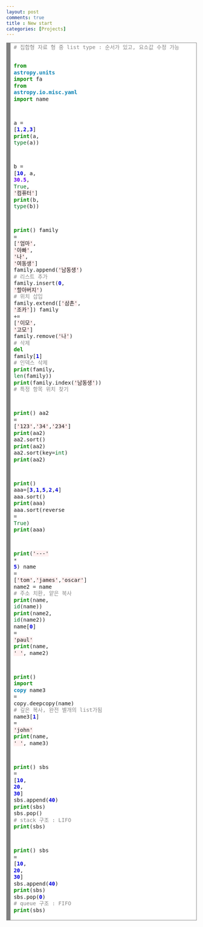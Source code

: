 ```yaml
---
layout: post
comments: true
title : New start
categories: [Projects]
---
```


<!-- HTML generated using hilite.me --><div style="background: #ffffff; overflow:auto;width:auto;border:solid gray;border-width:.1em .1em .1em .8em;padding:.2em .6em;"><pre style="margin: 0; line-height: 125%"><span style="color: #888888"># 집합형 자료 형 중 list type : 순서가 있고, 요소값 수정 가능</span>
<span style="color: #008800; font-weight: bold">from</span> <span style="color: #0e84b5; font-weight: bold">astropy.units</span> <span style="color: #008800; font-weight: bold">import</span> fa
<span style="color: #008800; font-weight: bold">from</span> <span style="color: #0e84b5; font-weight: bold">astropy.io.misc.yaml</span> <span style="color: #008800; font-weight: bold">import</span> name

a <span style="color: #333333">=</span> [<span style="color: #0000DD; font-weight: bold">1</span>,<span style="color: #0000DD; font-weight: bold">2</span>,<span style="color: #0000DD; font-weight: bold">3</span>]
<span style="color: #008800; font-weight: bold">print</span>(a, <span style="color: #007020">type</span>(a))

b <span style="color: #333333">=</span> [<span style="color: #0000DD; font-weight: bold">10</span>, a, <span style="color: #6600EE; font-weight: bold">30.5</span>, <span style="color: #007020">True</span>, <span style="background-color: #fff0f0">&#39;컴퓨터&#39;</span>]
<span style="color: #008800; font-weight: bold">print</span>(b, <span style="color: #007020">type</span>(b))

<span style="color: #008800; font-weight: bold">print</span>()
family <span style="color: #333333">=</span> [<span style="background-color: #fff0f0">&#39;엄마&#39;</span>, <span style="background-color: #fff0f0">&#39;아빠&#39;</span>, <span style="background-color: #fff0f0">&#39;나&#39;</span>, <span style="background-color: #fff0f0">&#39;여동생&#39;</span>]
family<span style="color: #333333">.</span>append(<span style="background-color: #fff0f0">&#39;남동생&#39;</span>)    <span style="color: #888888"># 리스트 추가</span>
family<span style="color: #333333">.</span>insert(<span style="color: #0000DD; font-weight: bold">0</span>, <span style="background-color: #fff0f0">&#39;할아버지&#39;</span>)    <span style="color: #888888"># 위치 삽입</span>
family<span style="color: #333333">.</span>extend([<span style="background-color: #fff0f0">&#39;삼촌&#39;</span>, <span style="background-color: #fff0f0">&#39;조카&#39;</span>])
family <span style="color: #333333">+=</span> [<span style="background-color: #fff0f0">&#39;이모&#39;</span>, <span style="background-color: #fff0f0">&#39;고모&#39;</span>]
family<span style="color: #333333">.</span>remove(<span style="background-color: #fff0f0">&#39;나&#39;</span>)  <span style="color: #888888"># 삭제</span>
<span style="color: #008800; font-weight: bold">del</span> family[<span style="color: #0000DD; font-weight: bold">1</span>]   <span style="color: #888888"># 인덱스 삭제</span>
<span style="color: #008800; font-weight: bold">print</span>(family, <span style="color: #007020">len</span>(family))
<span style="color: #008800; font-weight: bold">print</span>(family<span style="color: #333333">.</span>index(<span style="background-color: #fff0f0">&#39;남동생&#39;</span>))  <span style="color: #888888"># 특정 항목 위치 찾기</span>

<span style="color: #008800; font-weight: bold">print</span>()
aa2 <span style="color: #333333">=</span> [<span style="background-color: #fff0f0">&#39;123&#39;</span>,<span style="background-color: #fff0f0">&#39;34&#39;</span>,<span style="background-color: #fff0f0">&#39;234&#39;</span>]
<span style="color: #008800; font-weight: bold">print</span>(aa2)
aa2<span style="color: #333333">.</span>sort()
<span style="color: #008800; font-weight: bold">print</span>(aa2)
aa2<span style="color: #333333">.</span>sort(key<span style="color: #333333">=</span><span style="color: #007020">int</span>)
<span style="color: #008800; font-weight: bold">print</span>(aa2)

<span style="color: #008800; font-weight: bold">print</span>()
aaa<span style="color: #333333">=</span>[<span style="color: #0000DD; font-weight: bold">3</span>,<span style="color: #0000DD; font-weight: bold">1</span>,<span style="color: #0000DD; font-weight: bold">5</span>,<span style="color: #0000DD; font-weight: bold">2</span>,<span style="color: #0000DD; font-weight: bold">4</span>]
aaa<span style="color: #333333">.</span>sort()
<span style="color: #008800; font-weight: bold">print</span>(aaa)
aaa<span style="color: #333333">.</span>sort(reverse <span style="color: #333333">=</span> <span style="color: #007020">True</span>)
<span style="color: #008800; font-weight: bold">print</span>(aaa)

<span style="color: #008800; font-weight: bold">print</span>(<span style="background-color: #fff0f0">&#39;---&#39;</span> <span style="color: #333333">*</span> <span style="color: #0000DD; font-weight: bold">5</span>)
name <span style="color: #333333">=</span> [<span style="background-color: #fff0f0">&#39;tom&#39;</span>,<span style="background-color: #fff0f0">&#39;james&#39;</span>,<span style="background-color: #fff0f0">&#39;oscar&#39;</span>]
name2 <span style="color: #333333">=</span> name    <span style="color: #888888"># 주소 치환, 얕은 복사</span>
<span style="color: #008800; font-weight: bold">print</span>(name, <span style="color: #007020">id</span>(name))
<span style="color: #008800; font-weight: bold">print</span>(name2, <span style="color: #007020">id</span>(name2))
name[<span style="color: #0000DD; font-weight: bold">0</span>] <span style="color: #333333">=</span> <span style="background-color: #fff0f0">&#39;paul&#39;</span>
<span style="color: #008800; font-weight: bold">print</span>(name, <span style="background-color: #fff0f0">&#39; &#39;</span>, name2)

<span style="color: #008800; font-weight: bold">print</span>()
<span style="color: #008800; font-weight: bold">import</span> <span style="color: #0e84b5; font-weight: bold">copy</span>
name3 <span style="color: #333333">=</span> copy<span style="color: #333333">.</span>deepcopy(name)     <span style="color: #888888"># 깊은 복사, 완전 별개의 list가됨</span>
name3[<span style="color: #0000DD; font-weight: bold">1</span>] <span style="color: #333333">=</span> <span style="background-color: #fff0f0">&#39;john&#39;</span>
<span style="color: #008800; font-weight: bold">print</span>(name, <span style="background-color: #fff0f0">&#39; &#39;</span>, name3)

<span style="color: #008800; font-weight: bold">print</span>()
sbs <span style="color: #333333">=</span> [<span style="color: #0000DD; font-weight: bold">10</span>, <span style="color: #0000DD; font-weight: bold">20</span>, <span style="color: #0000DD; font-weight: bold">30</span>]
sbs<span style="color: #333333">.</span>append(<span style="color: #0000DD; font-weight: bold">40</span>)
<span style="color: #008800; font-weight: bold">print</span>(sbs)
sbs<span style="color: #333333">.</span>pop()   <span style="color: #888888"># stack 구조 : LIFO</span>
<span style="color: #008800; font-weight: bold">print</span>(sbs)

<span style="color: #008800; font-weight: bold">print</span>()
sbs <span style="color: #333333">=</span> [<span style="color: #0000DD; font-weight: bold">10</span>, <span style="color: #0000DD; font-weight: bold">20</span>, <span style="color: #0000DD; font-weight: bold">30</span>]
sbs<span style="color: #333333">.</span>append(<span style="color: #0000DD; font-weight: bold">40</span>)
<span style="color: #008800; font-weight: bold">print</span>(sbs)
sbs<span style="color: #333333">.</span>pop(<span style="color: #0000DD; font-weight: bold">0</span>)  <span style="color: #888888"># queue 구조 : FIFO</span>
<span style="color: #008800; font-weight: bold">print</span>(sbs)
</pre></div>






 
